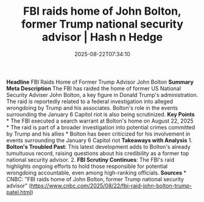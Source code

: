 ﻿---
title: "FBI raids home of John Bolton, former Trump national security advisor | Hash n Hedge"
date: "2025-08-22T07:34:10"
category: "Markets"
summary: ""
slug: "fbi-raids-home-of-john-bolton-former-trump-national-security"
source_urls:
  - ""
seo:
  title: "FBI raids home of John Bolton, former Trump national security advisor | Hash n Hedge | Hash n Hedge"
  description: ""
  keywords: ["news", "markets", "brief"]
---
**Headline** FBI Raids Home of Former Trump Advisor John Bolton  **Summary Meta Description** The FBI has raided the home of former US National Security Adviser John Bolton, a key figure in Donald Trump's administration. The raid is reportedly related to a federal investigation into alleged wrongdoing by Trump and his associates. Bolton's role in the events surrounding the January 6 Capitol riot is also being scrutinized.  **Key Points**  * The FBI executed a search warrant at Bolton's home on August 22, 2025 * The raid is part of a broader investigation into potential crimes committed by Trump and his allies * Bolton has been criticized for his involvement in events surrounding the January 6 Capitol riot  **Takeaways with Analysis**  1. **Bolton's Troubled Past**: This latest development adds to Bolton's already tumultuous record, raising questions about his credibility as a former top national security advisor. 2. **FBI Scrutiny Continues**: The FBI's raid highlights ongoing efforts to hold those responsible for potential wrongdoing accountable, even among high-ranking officials.  **Sources** * CNBC: "FBI raids home of John Bolton, former Trump national security advisor" (https://www.cnbc.com/2025/08/22/fbi-raid-john-bolton-trump-patel.html)